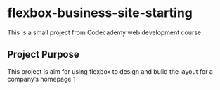 # flexbox-business-site-starting

This is a small project from Codecademy web development course


## Project Purpose 

This project is aim for using flexbox to design and build the layout for a company’s homepage
1